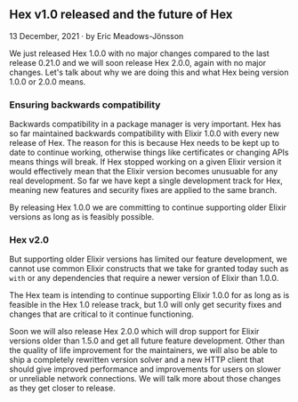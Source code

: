 ## Hex v1.0 released and the future of Hex

<div class="subtitle"><time datetime="2021-12-13T00:00:00Z">13 December, 2021</time> · by Eric Meadows-Jönsson</div>

We just released Hex 1.0.0 with no major changes compared to the last release 0.21.0 and we will soon release Hex 2.0.0, again with no major changes. Let's talk about why we are doing this and what Hex being version 1.0.0 or 2.0.0 means.

### Ensuring backwards compatibility

Backwards compatibility in a package manager is very important. Hex has so far maintained backwards compatibility with Elixir 1.0.0 with every new release of Hex. The reason for this is because Hex needs to be kept up to date to continue working, otherwise things like certificates or changing APIs means things will break. If Hex stopped working on a given Elixir version it would effectively mean that the Elixir version becomes unusuable for any real development. So far we have kept a single development track for Hex, meaning new features and security fixes are applied to the same branch.

By releasing Hex 1.0.0 we are committing to continue supporting older Elixir versions as long as is feasibly possible.

### Hex v2.0

But supporting older Elixir versions has limited our feature development, we cannot use common Elixir constructs that we take for granted today such as `with` or any dependencies that require a newer version of Elixir than 1.0.0.

The Hex team is intending to continue supporting Elixir 1.0.0 for as long as is feasible in the Hex 1.0 release track, but 1.0 will only get security fixes and changes that are critical to it continue functioning.

Soon we will also release Hex 2.0.0 which will drop support for Elixir versions older than 1.5.0 and get all future feature development. Other than the quality of life improvement for the maintainers, we will also be able to ship a completely rewritten version solver and a new HTTP client that should give improved performance and improvements for users on slower or unreliable network connections. We will talk more about those changes as they get closer to release.
